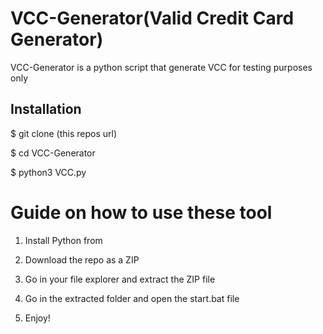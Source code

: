 # VCC-Generator(Valid Credit Card Generator)
VCC-Generator is a python script that generate VCC for testing purposes only<br>   
 
 
<h2>Installation</h2>
  
<p>$ git clone (this repos url)</p> 
<p>$ cd VCC-Generator</p>  
<p>$ python3 VCC.py</p>     
    
# Guide on how to use these tool    
  
1. Install Python from
 
2. Download the repo as a ZIP    
  
3. Go in your file explorer and extract the ZIP file   
      
4. Go in the extracted folder and open the start.bat file 
  
5. Enjoy!